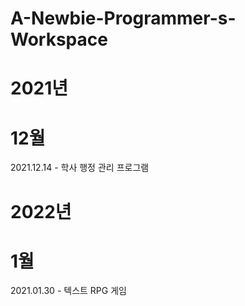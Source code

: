 # A-Newbie-Programmer-s-Workspace

# 2021년
# 12월
2021.12.14 - 학사 행정 관리 프로그램

# 2022년
# 1월
2021.01.30 - 텍스트 RPG 게임

